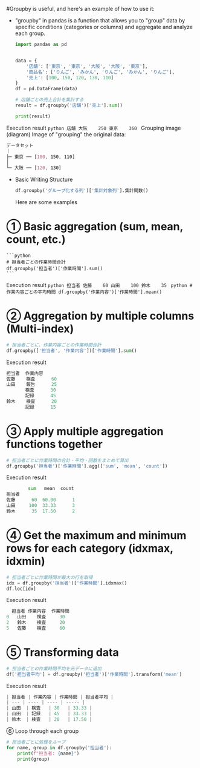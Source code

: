 #Groupby is useful, and here's an example of how to use it:

- "groupby" in pandas is a function that allows you to "group" data by specific conditions (categories or columns) and aggregate and analyze each group.
    ```python
    import pandas as pd
    
    
    data = {
        '店舗': ['東京', '東京', '大阪', '大阪', '東京'],
        '商品名': ['りんご', 'みかん', 'りんご', 'みかん', 'りんご'],
        '売上': [100, 150, 120, 130, 110]
    }
    df = pd.DataFrame(data)
    
    # 店舗ごとの売上合計を集計する
    result = df.groupby('店舗')['売上'].sum()
    
    print(result)
    ```
Execution result
    ```python
    店舗
    大阪    250
    東京    360
    ```
Grouping image (diagram)
Image of "grouping" the original data:

```css
データセット
｜
├─ 東京 ── [100, 150, 110]
│
└─ 大阪 ── [120, 130]
```
- Basic Writing Structure
    ```python
    df.groupby('グループ化する列')['集計対象列'].集計関数()
    ```
    Here are some examples

# ① Basic aggregation (sum, mean, count, etc.)

    ```python
    # 担当者ごとの作業時間合計
    df.groupby('担当者')['作業時間'].sum()
    ```
Execution result
    ```python
    担当者
    佐藤    60
    山田    100
    鈴木    35
    ```
    ```python
    # 作業内容ごとの平均時間
    df.groupby('作業内容')['作業時間'].mean()
    ```

# ② Aggregation by multiple columns (Multi-index)

```python
# 担当者ごとに、作業内容ごとの作業時間合計
df.groupby(['担当者', '作業内容'])['作業時間'].sum()
```
Execution result
```python
担当者  作業内容
佐藤    検査      60
山田    報告      25
       検査      30
       記録      45
鈴木    検査      20
       記録      15
```

# ③ Apply multiple aggregation functions together

```python
# 担当者ごとに作業時間の合計・平均・回数をまとめて算出
df.groupby('担当者')['作業時間'].agg(['sum', 'mean', 'count'])
```
Execution result
```python
        sum   mean  count
担当者                    
佐藤      60  60.00      1
山田     100  33.33      3
鈴木      35  17.50      2
```


# ④ Get the maximum and minimum rows for each category (idxmax, idxmin)

```python
# 担当者ごとに作業時間が最大の行を取得
idx = df.groupby('担当者')['作業時間'].idxmax()
df.loc[idx]
```
Execution result
```python
  担当者 作業内容  作業時間
0   山田    検査     30
2   鈴木    検査     20
5   佐藤    検査     60

```

# ⑤ Transforming data

```python
# 担当者ごとの作業時間平均を元データに追加
df['担当者平均'] = df.groupby('担当者')['作業時間'].transform('mean')
```
Execution result
```python
| 担当者 | 作業内容 | 作業時間 | 担当者平均 |
| --- | ---- | ---- | ----- |
| 山田  | 検査   | 30   | 33.33 |
| 山田  | 記録   | 45   | 33.33 |
| 鈴木  | 検査   | 20   | 17.50 |
```

⑥ Loop through each group

```python
# 担当者ごとに処理をループ
for name, group in df.groupby('担当者'):
    print(f"担当者: {name}")
    print(group)
```
